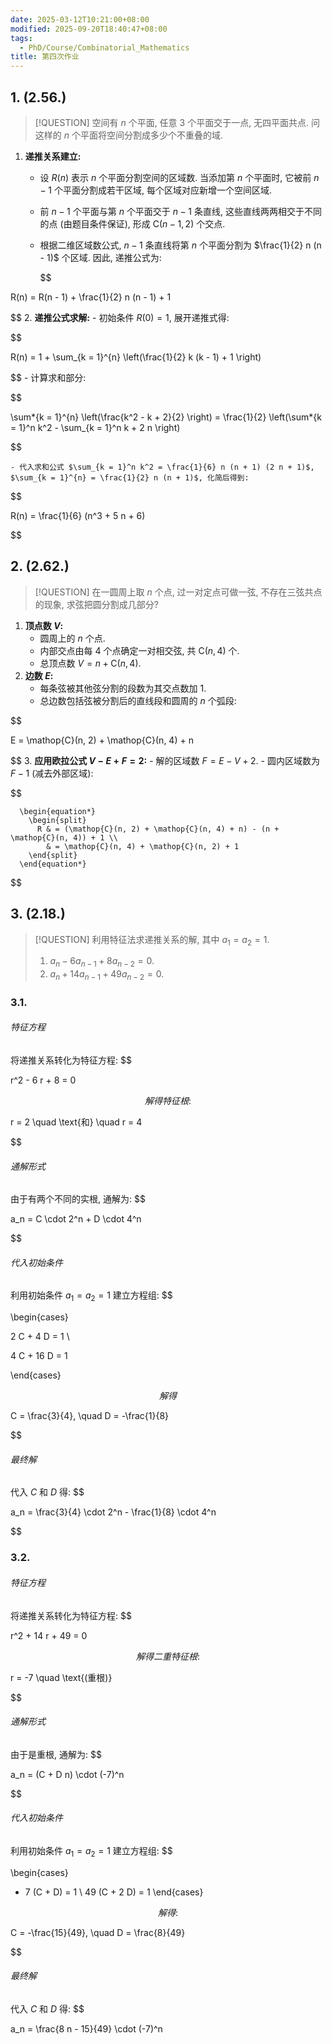 ```yaml
---
date: 2025-03-12T10:21:00+08:00
modified: 2025-09-20T18:40:47+08:00
tags:
  - PhD/Course/Combinatorial_Mathematics
title: 第四次作业
---
```


## 1. (2.56.)

> [!QUESTION]
> 空间有 $n$ 个平面, 任意 3 个平面交于一点, 无四平面共点. 问这样的 $n$ 个平面将空间分割成多少个不重叠的域.

1. **递推关系建立:**
   - 设 $R(n)$ 表示 $n$ 个平面分割空间的区域数. 当添加第 $n$ 个平面时, 它被前 $n - 1$ 个平面分割成若干区域, 每个区域对应新增一个空间区域.
   - 前 $n - 1$ 个平面与第 $n$ 个平面交于 $n - 1$ 条直线, 这些直线两两相交于不同的点 (由题目条件保证), 形成 $\mathop{C}(n - 1, 2)$ 个交点.
   - 根据二维区域数公式, $n - 1$ 条直线将第 $n$ 个平面分割为 $\frac{1}{2} n (n - 1)$ 个区域. 因此, 递推公式为:

     $$

R(n) = R(n - 1) + \frac{1}{2} n (n - 1) + 1

$$
2. **递推公式求解:**
	- 初始条件 $R(0) = 1$, 展开递推式得:

$$

R(n) = 1 + \sum\_{k = 1}^{n} \left(\frac{1}{2} k (k - 1) + 1 \right)

$$
	- 计算求和部分:

$$

\sum*{k = 1}^{n} \left(\frac{k^2 - k + 2}{2} \right) = \frac{1}{2} \left(\sum*{k = 1}^n k^2 - \sum\_{k = 1}^n k + 2 n \right)

$$

	- 代入求和公式 $\sum_{k = 1}^n k^2 = \frac{1}{6} n (n + 1) (2 n + 1)$, $\sum_{k = 1}^{n} = \frac{1}{2} n (n + 1)$, 化简后得到:



$$

R(n) = \frac{1}{6} (n^3 + 5 n + 6)

$$

## 2. (2.62.)

> [!QUESTION]
> 在一圆周上取 $n$ 个点, 过一对定点可做一弦, 不存在三弦共点的现象, 求弦把圆分割成几部分?

1. **顶点数 $V$:**
	- 圆周上的 $n$ 个点.
	- 内部交点由每 4 个点确定一对相交弦, 共 $\mathop{C}(n, 4)$ 个.
	- 总顶点数 $V = n + \mathop{C}(n, 4)$.
2. **边数 $E$:**
	- 每条弦被其他弦分割的段数为其交点数加 1.
	- 总边数包括弦被分割后的直线段和圆周的 $n$ 个弧段:


$$

E = \mathop{C}(n, 2) + \mathop{C}(n, 4) + n

$$
3. **应用欧拉公式 $V - E + F = 2$:**
	- 解的区域数 $F = E - V + 2$.
	- 圆内区域数为 $F - 1$ (减去外部区域):


$$

      \begin{equation*}
        \begin{split}
          R & = (\mathop{C}(n, 2) + \mathop{C}(n, 4) + n) - (n + \mathop{C}(n, 4)) + 1 \\
            & = \mathop{C}(n, 4) + \mathop{C}(n, 2) + 1
        \end{split}
      \end{equation*}


$$

## 3. (2.18.)

> [!QUESTION]
> 利用特征法求递推关系的解, 其中 $a_1 = a_2 = 1$.
> 1. $a_n - 6 a_{n - 1} + 8 a_{n - 2} = 0$.
> 2. $a_n + 14 a_{n - 1} + 49 a_{n - 2} = 0$.

### 3.1.

###### 特征方程

将递推关系转化为特征方程:
$$

r^2 - 6 r + 8 = 0

$$
解得特征根:
$$

r = 2 \quad \text{和} \quad r = 4

$$

###### 通解形式

由于有两个不同的实根, 通解为:
$$

a_n = C \cdot 2^n + D \cdot 4^n

$$

###### 代入初始条件

利用初始条件 $a_1 = a_2 = 1$ 建立方程组:
$$

\begin{cases}

2 C + 4 D = 1 \\

4 C + 16 D = 1

\end{cases}

$$
解得
$$

C = \frac{3}{4}, \quad D = -\frac{1}{8}

$$

###### 最终解

代入 $C$ 和 $D$ 得:
$$

a_n = \frac{3}{4} \cdot 2^n - \frac{1}{8} \cdot 4^n

$$

### 3.2.

###### 特征方程

将递推关系转化为特征方程:
$$

r^2 + 14 r + 49 = 0

$$
解得二重特征根:
$$

r = -7 \quad \text{(重根)}

$$

###### 通解形式

由于是重根, 通解为:
$$

a_n = (C + D n) \cdot (-7)^n

$$

###### 代入初始条件

利用初始条件 $a_1 = a_2 = 1$ 建立方程组:
$$

\begin{cases}

- 7 (C + D) = 1 \\
  49 (C + 2 D) = 1
  \end{cases}

$$
解得:
$$

C = -\frac{15}{49}, \quad D = \frac{8}{49}

$$

###### 最终解

代入 $C$ 和 $D$ 得:
$$

a_n = \frac{8 n - 15}{49} \cdot (-7)^n

$$
$$
